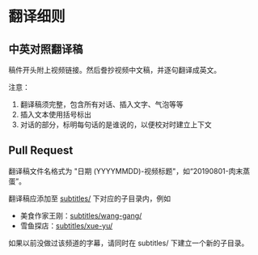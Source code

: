 # 翻译细则

## 中英对照翻译稿

稿件开头附上视频链接。然后誊抄视频中文稿，并逐句翻译成英文。

注意：
1. 翻译稿须完整，包含所有对话、插入文字、气泡等等
2. 插入文本使用括号标出
3. 对话的部分，标明每句话的是谁说的，以便校对时建立上下文

## Pull Request

翻译稿文件名格式为 "日期 (YYYYMMDD)-视频标题"，如“20190801-肉末蒸蛋”。

翻译稿应添加至 [subtitles/](subtitles/) 下对应的子目录内，例如
- 美食作家王刚：[subtitles/wang-gang/](subtitles/wang-gang/)
- 雪鱼探店：[subtitles/xue-yu/](subtitles/xue-yu/)

如果以前没做过该频道的字幕，请同时在 subtitles/ 下建立一个新的子目录。
